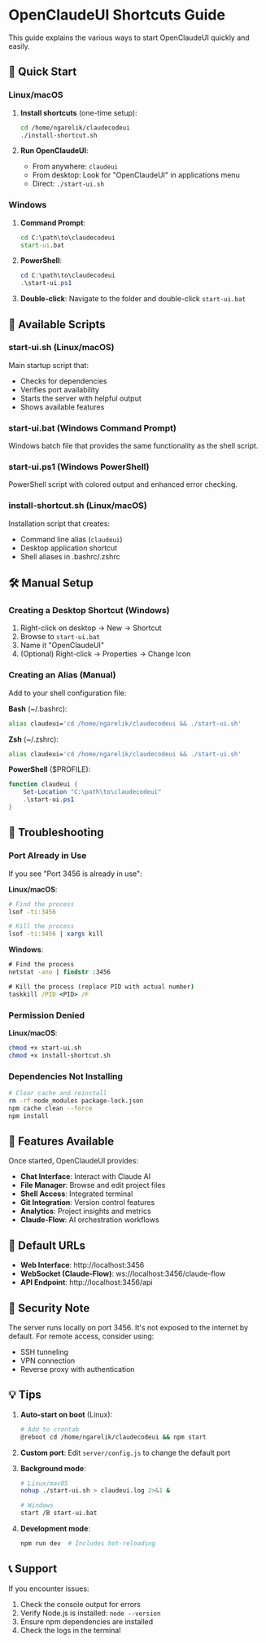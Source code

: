# OpenClaudeUI Shortcuts Guide

This guide explains the various ways to start OpenClaudeUI quickly and easily.

## 🚀 Quick Start

### Linux/macOS

1. **Install shortcuts** (one-time setup):
   ```bash
   cd /home/ngarelik/claudecodeui
   ./install-shortcut.sh
   ```

2. **Run OpenClaudeUI**:
   - From anywhere: `claudeui`
   - From desktop: Look for "OpenClaudeUI" in applications menu
   - Direct: `./start-ui.sh`

### Windows

1. **Command Prompt**:
   ```cmd
   cd C:\path\to\claudecodeui
   start-ui.bat
   ```

2. **PowerShell**:
   ```powershell
   cd C:\path\to\claudecodeui
   .\start-ui.ps1
   ```

3. **Double-click**: Navigate to the folder and double-click `start-ui.bat`

## 📁 Available Scripts

### start-ui.sh (Linux/macOS)
Main startup script that:
- Checks for dependencies
- Verifies port availability
- Starts the server with helpful output
- Shows available features

### start-ui.bat (Windows Command Prompt)
Windows batch file that provides the same functionality as the shell script.

### start-ui.ps1 (Windows PowerShell)
PowerShell script with colored output and enhanced error checking.

### install-shortcut.sh (Linux/macOS)
Installation script that creates:
- Command line alias (`claudeui`)
- Desktop application shortcut
- Shell aliases in .bashrc/.zshrc

## 🛠️ Manual Setup

### Creating a Desktop Shortcut (Windows)

1. Right-click on desktop → New → Shortcut
2. Browse to `start-ui.bat`
3. Name it "OpenClaudeUI"
4. (Optional) Right-click → Properties → Change Icon

### Creating an Alias (Manual)

Add to your shell configuration file:

**Bash** (~/.bashrc):
```bash
alias claudeui='cd /home/ngarelik/claudecodeui && ./start-ui.sh'
```

**Zsh** (~/.zshrc):
```zsh
alias claudeui='cd /home/ngarelik/claudecodeui && ./start-ui.sh'
```

**PowerShell** ($PROFILE):
```powershell
function claudeui {
    Set-Location "C:\path\to\claudecodeui"
    .\start-ui.ps1
}
```

## 🔧 Troubleshooting

### Port Already in Use

If you see "Port 3456 is already in use":

**Linux/macOS**:
```bash
# Find the process
lsof -ti:3456

# Kill the process
lsof -ti:3456 | xargs kill
```

**Windows**:
```cmd
# Find the process
netstat -ano | findstr :3456

# Kill the process (replace PID with actual number)
taskkill /PID <PID> /F
```

### Permission Denied

**Linux/macOS**:
```bash
chmod +x start-ui.sh
chmod +x install-shortcut.sh
```

### Dependencies Not Installing

```bash
# Clear cache and reinstall
rm -rf node_modules package-lock.json
npm cache clean --force
npm install
```

## 🎯 Features Available

Once started, OpenClaudeUI provides:

- **Chat Interface**: Interact with Claude AI
- **File Manager**: Browse and edit project files
- **Shell Access**: Integrated terminal
- **Git Integration**: Version control features
- **Analytics**: Project insights and metrics
- **Claude-Flow**: AI orchestration workflows

## 📍 Default URLs

- **Web Interface**: http://localhost:3456
- **WebSocket (Claude-Flow)**: ws://localhost:3456/claude-flow
- **API Endpoint**: http://localhost:3456/api

## 🔐 Security Note

The server runs locally on port 3456. It's not exposed to the internet by default. For remote access, consider using:
- SSH tunneling
- VPN connection
- Reverse proxy with authentication

## 💡 Tips

1. **Auto-start on boot** (Linux):
   ```bash
   # Add to crontab
   @reboot cd /home/ngarelik/claudecodeui && npm start
   ```

2. **Custom port**:
   Edit `server/config.js` to change the default port

3. **Background mode**:
   ```bash
   # Linux/macOS
   nohup ./start-ui.sh > claudeui.log 2>&1 &
   
   # Windows
   start /B start-ui.bat
   ```

4. **Development mode**:
   ```bash
   npm run dev  # Includes hot-reloading
   ```

## 📞 Support

If you encounter issues:
1. Check the console output for errors
2. Verify Node.js is installed: `node --version`
3. Ensure npm dependencies are installed
4. Check the logs in the terminal